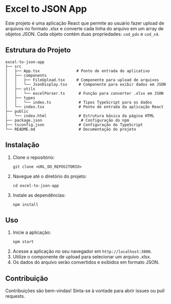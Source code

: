 # Excel to JSON App

Este projeto é uma aplicação React que permite ao usuário fazer upload de arquivos no formato .xlsx e converte cada linha do arquivo em um array de objetos JSON. Cada objeto contém duas propriedades: `cod_pdv` e `cod_s4`.

## Estrutura do Projeto

```
excel-to-json-app
├── src
│   ├── App.tsx                # Ponto de entrada do aplicativo
│   ├── components
│   │   ├── FileUpload.tsx     # Componente para upload de arquivos
│   │   └── JsonDisplay.tsx     # Componente para exibir dados em JSON
│   ├── utils
│   │   └── excelParser.ts      # Função para converter .xlsx em JSON
│   ├── types
│   │   └── index.ts            # Tipos TypeScript para os dados
│   └── index.tsx               # Ponto de entrada da aplicação React
├── public
│   └── index.html              # Estrutura básica da página HTML
├── package.json                 # Configuração do npm
├── tsconfig.json               # Configuração do TypeScript
└── README.md                   # Documentação do projeto
```

## Instalação

1. Clone o repositório:
   ```
   git clone <URL_DO_REPOSITORIO>
   ```
2. Navegue até o diretório do projeto:
   ```
   cd excel-to-json-app
   ```
3. Instale as dependências:
   ```
   npm install
   ```

## Uso

1. Inicie a aplicação:
   ```
   npm start
   ```
2. Acesse a aplicação no seu navegador em `http://localhost:3000`.
3. Utilize o componente de upload para selecionar um arquivo .xlsx.
4. Os dados do arquivo serão convertidos e exibidos em formato JSON.

## Contribuição

Contribuições são bem-vindas! Sinta-se à vontade para abrir issues ou pull requests.